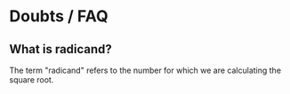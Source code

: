 # Doubts / FAQ

## What is radicand?

The term "radicand"  refers to the number for which we are calculating the square root.